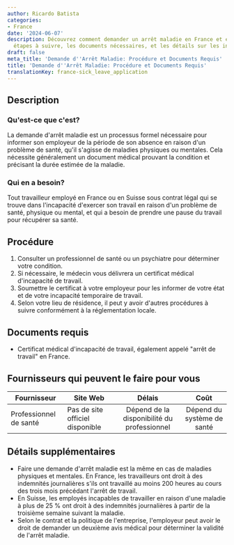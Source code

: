 ```yaml
---
author: Ricardo Batista
categories:
- France
date: '2024-06-07'
description: Découvrez comment demander un arrêt maladie en France et en Suisse, les
  étapes à suivre, les documents nécessaires, et les détails sur les indemnisations.
draft: false
meta_title: 'Demande d''Arrêt Maladie: Procédure et Documents Requis'
title: 'Demande d''Arrêt Maladie: Procédure et Documents Requis'
translationKey: france-sick_leave_application
---
```



## Description
### Qu'est-ce que c'est?
La demande d'arrêt maladie est un processus formel nécessaire pour informer son employeur de la période de son absence en raison d'un problème de santé, qu'il s'agisse de maladies physiques ou mentales. Cela nécessite généralement un document médical prouvant la condition et précisant la durée estimée de la maladie.

### Qui en a besoin?
Tout travailleur employé en France ou en Suisse sous contrat légal qui se trouve dans l'incapacité d'exercer son travail en raison d'un problème de santé, physique ou mental, et qui a besoin de prendre une pause du travail pour récupérer sa santé.

## Procédure
1. Consulter un professionnel de santé ou un psychiatre pour déterminer votre condition.
2. Si nécessaire, le médecin vous délivrera un certificat médical d'incapacité de travail.
3. Soumettre le certificat à votre employeur pour les informer de votre état et de votre incapacité temporaire de travail.
4. Selon votre lieu de résidence, il peut y avoir d'autres procédures à suivre conformément à la réglementation locale.

## Documents requis
- Certificat médical d'incapacité de travail, également appelé "arrêt de travail" en France.

## Fournisseurs qui peuvent le faire pour vous

| Fournisseur      |     Site Web                                     |     Délais    |       Coût      |
| --------------- | ------------------------------------------------- |  :-------------: | :-------------: |
| Professionnel de santé      |  Pas de site officiel disponible     |      Dépend de la disponibilité du professionnel      |        Dépend du système de santé       |

## Détails supplémentaires
- Faire une demande d'arrêt maladie est la même en cas de maladies physiques et mentales. En France, les travailleurs ont droit à des indemnités journalières s'ils ont travaillé au moins 200 heures au cours des trois mois précédant l'arrêt de travail.
- En Suisse, les employés incapables de travailler en raison d'une maladie à plus de 25 % ont droit à des indemnités journalières à partir de la troisième semaine suivant la maladie.
- Selon le contrat et la politique de l'entreprise, l'employeur peut avoir le droit de demander un deuxième avis médical pour déterminer la validité de l'arrêt maladie.